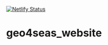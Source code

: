 [![Netlify Status](https://api.netlify.com/api/v1/badges/59b0d437-e78b-41f5-9082-1c5d40b40382/deploy-status)](https://app.netlify.com/sites/geo4seas/deploys)


# geo4seas_website